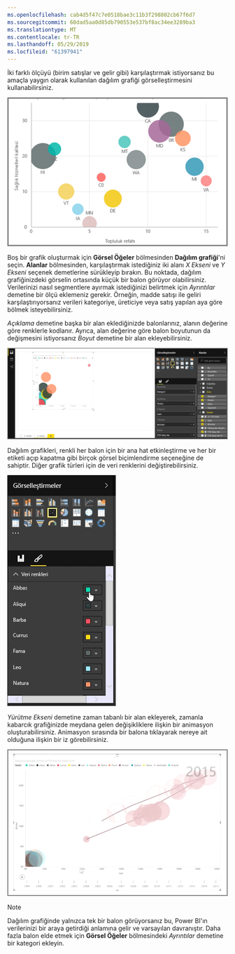 ```yaml
---
ms.openlocfilehash: cab4d5f47c7e0518bae3c11b3f298802cb67f6d7
ms.sourcegitcommit: 60dad5aa0d85db790553e537bf8ac34ee3289ba3
ms.translationtype: MT
ms.contentlocale: tr-TR
ms.lasthandoff: 05/29/2019
ms.locfileid: "61397941"
---
```

İki farklı ölçüyü (birim satışlar ve gelir gibi) karşılaştırmak istiyorsanız bu amaçla yaygın olarak kullanılan dağılım grafiği görselleştirmesini kullanabilirsiniz.

![](media/3-7-create-scatter-charts/3-7_1.png)

Boş bir grafik oluşturmak için **Görsel Öğeler** bölmesinden **Dağılım grafiği**'ni seçin. **Alanlar** bölmesinden, karşılaştırmak istediğiniz iki alanı *X Ekseni* ve *Y Ekseni* seçenek demetlerine sürükleyip bırakın. Bu noktada, dağılım grafiğinizdeki görselin ortasında küçük bir balon görüyor olabilirsiniz. Verilerinizi nasıl segmentlere ayırmak istediğinizi belirtmek için *Ayrıntılar* demetine bir ölçü eklemeniz gerekir. Örneğin, madde satışı ile geliri karşılaştırıyorsanız verileri kategoriye, üreticiye veya satış yapılan aya göre bölmek isteyebilirsiniz.

*Açıklama* demetine başka bir alan eklediğinizde balonlarınız, alanın değerine göre renklerle kodlanır. Ayrıca, alan değerine göre balon boyutunun da değişmesini istiyorsanız *Boyut* demetine bir alan ekleyebilirsiniz.

![](media/3-7-create-scatter-charts/3-7_2.png)

Dağılım grafikleri, renkli her balon için bir ana hat etkinleştirme ve her bir etiketi açıp kapatma gibi birçok görsel biçimlendirme seçeneğine de sahiptir. Diğer grafik türleri için de veri renklerini değiştirebilirsiniz.

![](media/3-7-create-scatter-charts/3-7_3.png)

*Yürütme Ekseni* demetine zaman tabanlı bir alan ekleyerek, zamanla kabarcık grafiğinizde meydana gelen değişikliklere ilişkin bir animasyon oluşturabilirsiniz. Animasyon sırasında bir balona tıklayarak nereye ait olduğuna ilişkin bir iz görebilirsiniz.

![](media/3-7-create-scatter-charts/3-7_4.png)

>[!NOTE]
>Dağılım grafiğinde yalnızca tek bir balon görüyorsanız bu, Power BI'ın verilerinizi bir araya getirdiği anlamına gelir ve varsayılan davranıştır. Daha fazla balon elde etmek için **Görsel Öğeler** bölmesindeki *Ayrıntılar* demetine bir kategori ekleyin.
> 
> 

